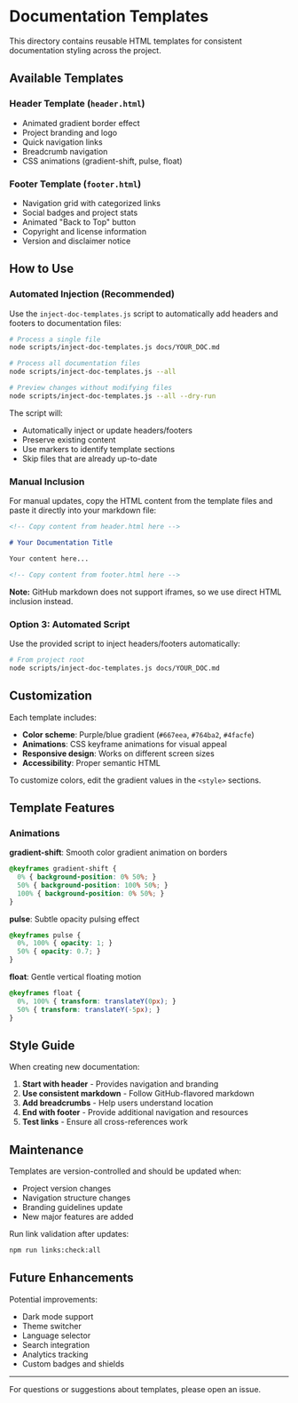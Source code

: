 # Documentation Templates

This directory contains reusable HTML templates for consistent documentation styling across the project.

## Available Templates

### Header Template (`header.html`)
- Animated gradient border effect
- Project branding and logo
- Quick navigation links
- Breadcrumb navigation
- CSS animations (gradient-shift, pulse, float)

### Footer Template (`footer.html`)
- Navigation grid with categorized links
- Social badges and project stats
- Animated "Back to Top" button
- Copyright and license information
- Version and disclaimer notice

## How to Use

### Automated Injection (Recommended)

Use the `inject-doc-templates.js` script to automatically add headers and footers to documentation files:

```bash
# Process a single file
node scripts/inject-doc-templates.js docs/YOUR_DOC.md

# Process all documentation files
node scripts/inject-doc-templates.js --all

# Preview changes without modifying files
node scripts/inject-doc-templates.js --all --dry-run
```

The script will:
- Automatically inject or update headers/footers
- Preserve existing content
- Use markers to identify template sections
- Skip files that are already up-to-date

### Manual Inclusion

For manual updates, copy the HTML content from the template files and paste it directly into your markdown file:

```markdown
<!-- Copy content from header.html here -->

# Your Documentation Title

Your content here...

<!-- Copy content from footer.html here -->
```

**Note:** GitHub markdown does not support iframes, so we use direct HTML inclusion instead.

### Option 3: Automated Script

Use the provided script to inject headers/footers automatically:

```bash
# From project root
node scripts/inject-doc-templates.js docs/YOUR_DOC.md
```

## Customization

Each template includes:
- **Color scheme**: Purple/blue gradient (`#667eea`, `#764ba2`, `#4facfe`)
- **Animations**: CSS keyframe animations for visual appeal
- **Responsive design**: Works on different screen sizes
- **Accessibility**: Proper semantic HTML

To customize colors, edit the gradient values in the `<style>` sections.

## Template Features

### Animations

**gradient-shift**: Smooth color gradient animation on borders
```css
@keyframes gradient-shift {
  0% { background-position: 0% 50%; }
  50% { background-position: 100% 50%; }
  100% { background-position: 0% 50%; }
}
```

**pulse**: Subtle opacity pulsing effect
```css
@keyframes pulse {
  0%, 100% { opacity: 1; }
  50% { opacity: 0.7; }
}
```

**float**: Gentle vertical floating motion
```css
@keyframes float {
  0%, 100% { transform: translateY(0px); }
  50% { transform: translateY(-5px); }
}
```

## Style Guide

When creating new documentation:

1. **Start with header** - Provides navigation and branding
2. **Use consistent markdown** - Follow GitHub-flavored markdown
3. **Add breadcrumbs** - Help users understand location
4. **End with footer** - Provide additional navigation and resources
5. **Test links** - Ensure all cross-references work

## Maintenance

Templates are version-controlled and should be updated when:
- Project version changes
- Navigation structure changes
- Branding guidelines update
- New major features are added

Run link validation after updates:
```bash
npm run links:check:all
```

## Future Enhancements

Potential improvements:
- Dark mode support
- Theme switcher
- Language selector
- Search integration
- Analytics tracking
- Custom badges and shields

---

For questions or suggestions about templates, please open an issue.
